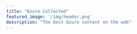 ```yaml
---
title: "Azure Collected"
featured_image: '/img/header.png'
description: "The best Azure content on the web"
---
```


